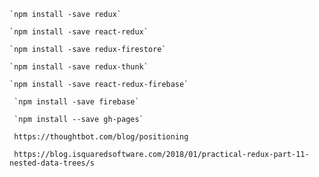 
    `npm install -save redux`

    `npm install -save react-redux` 

    `npm install -save redux-firestore`
    
    `npm install -save redux-thunk`

    `npm install -save react-redux-firebase`

     `npm install -save firebase`

     `npm install --save gh-pages`

     https://thoughtbot.com/blog/positioning

     https://blog.isquaredsoftware.com/2018/01/practical-redux-part-11-nested-data-trees/s